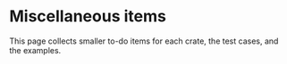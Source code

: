 # Miscellaneous items

This page collects smaller to-do items for each crate, the test cases, and the examples.
